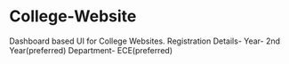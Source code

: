 # College-Website
Dashboard based UI for College Websites.
Registration Details-
  Year- 2nd Year(preferred)
  Department- ECE(preferred)

